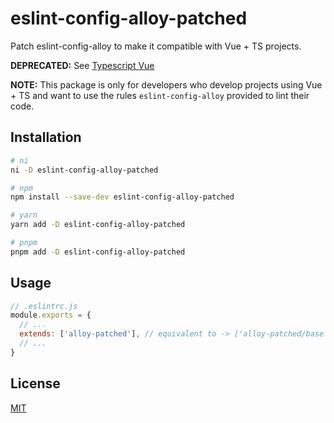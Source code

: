 # eslint-config-alloy-patched
Patch eslint-config-alloy to make it compatible with Vue + TS projects.

**DEPRECATED:** See [Typescript Vue](https://github.com/AlloyTeam/eslint-config-alloy#typescript-vue)

**NOTE:** This package is only for developers who develop projects using Vue + TS and want to use the rules `eslint-config-alloy` provided to lint their code.

## Installation
```bash
# ni
ni -D eslint-config-alloy-patched

# npm
npm install --save-dev eslint-config-alloy-patched

# yarn
yarn add -D eslint-config-alloy-patched

# pnpm
pnpm add -D eslint-config-alloy-patched
```

## Usage
```javascript
// .eslintrc.js
module.exports = {
  // ...
  extends: ['alloy-patched'], // equivalent to -> ['alloy-patched/base', 'alloy-patched/vue', 'alloy-patched/typescript']
  // ...
}
```

## License
[MIT](https://mit-license.org)
